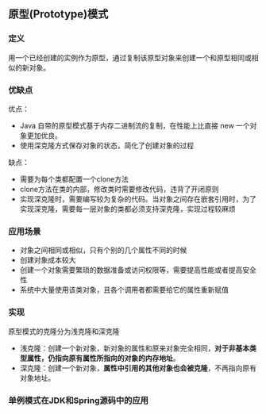 ## 原型(Prototype)模式

### 定义

用一个已经创建的实例作为原型，通过复制该原型对象来创建一个和原型相同或相似的新对象。

### 优缺点

优点：

- Java 自带的原型模式基于内存二进制流的复制，在性能上比直接 new 一个对象更加优良。
- 使用深克隆方式保存对象的状态，简化了创建对象的过程

缺点：

- 需要为每个类都配置一个clone方法
- clone方法在类的内部，修改类时需要修改代码，违背了开闭原则
- 实现深克隆时，需要编写较为复杂的代码。当对象之间存在嵌套引用时，为了实现深克隆，需要每一层对象的类都必须支持深克隆，实现过程较麻烦

### 应用场景

- 对象之间相同或相似，只有个别的几个属性不同的时候
- 创建对象成本较大
- 创建一个对象需要繁琐的数据准备或访问权限等，需要提高性能或者提高安全性
- 系统中大量使用该类对象，且各个调用者都需要给它的属性重新赋值

### 实现

原型模式的克隆分为浅克隆和深克隆

- 浅克隆：创建一个新对象，新对象的属性和原来对象完全相同，**对于非基本类型属性，仍指向原有属性所指向的对象的内存地址**。
- 深克隆：创建一个新对象，**属性中引用的其他对象也会被克隆**，不再指向原有对象地址。

### 单例模式在JDK和Spring源码中的应用